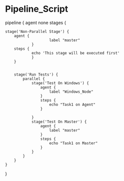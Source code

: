 # Pipeline_Script
pipeline {
    agent none
    stages {
	
	stage('Non-Parallel Stage') {
	    agent {
                        label "master"
                }
        steps {
                echo 'This stage will be executed first'
                }
        }

	
        stage('Run Tests') {
            parallel {
                stage('Test On Windows') {
                    agent {
                        label "Windows_Node"
                    }
                    steps {
                        echo "Task1 on Agent"
                    }
                    
                }
                stage('Test On Master') {
                    agent {
                        label "master"
                    }
                    steps {
						echo "Task1 on Master"
					}
                }
            }
        }
    }
}
